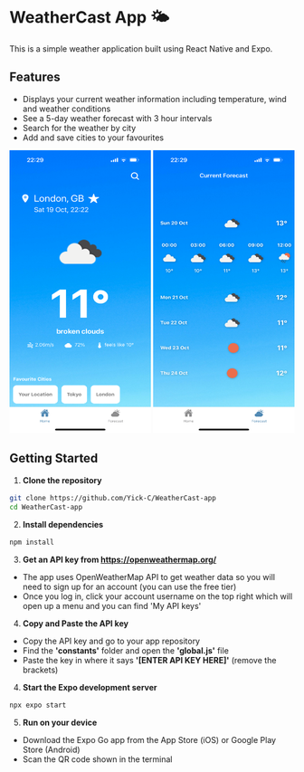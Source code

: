 # WeatherCast App 🌤️
This is a simple weather application built using React Native and Expo.

## Features

- Displays your current weather information including temperature, wind and weather conditions
- See a 5-day weather forecast with 3 hour intervals
- Search for the weather by city
- Add and save cities to your favourites

<p align="center">
  <img src="https://github.com/Yick-C/WeatherCast-app/blob/master/assets/images/demo/ios_demo.png" width="250" height="500">
  <img src="https://github.com/Yick-C/WeatherCast-app/blob/master/assets/images/demo/ios_demo2.png" width="250" height="500">
</p>

## Getting Started

1. **Clone the repository**
```bash
git clone https://github.com/Yick-C/WeatherCast-app
cd WeatherCast-app
```

2. **Install dependencies**
```bash
npm install
```

3. **Get an API key from https://openweathermap.org/**
  - The app uses OpenWeatherMap API to get weather data so you will need to sign up for an account (you can use the free tier)
  - Once you log in, click your account username on the top right which will open up a menu and you can find 'My API keys'

4. **Copy and Paste the API key**
  - Copy the API key and go to your app repository
  - Find the **'constants'** folder and open the **'global.js'** file
  - Paste the key in where it says **'[ENTER API KEY HERE]'** (remove the brackets)

4. **Start the Expo development server**
```bash
npx expo start
```

5. **Run on your device**
  - Download the Expo Go app from the App Store (iOS) or Google Play Store (Android)
  - Scan the QR code shown in the terminal 
